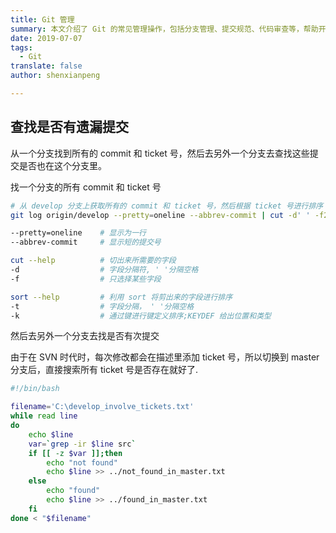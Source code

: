 ```yaml
---
title: Git 管理
summary: 本文介绍了 Git 的常见管理操作，包括分支管理、提交规范、代码审查等，帮助开发者更好地使用 Git 进行版本控制。
date: 2019-07-07
tags:
  - Git
translate: false
author: shenxianpeng

---
```


## 查找是否有遗漏提交

从一个分支找到所有的 commit 和 ticket 号，然后去另外一个分支去查找这些提交是否也在这个分支里。



找一个分支的所有 commit 和 ticket 号

```bash
# 从 develop 分支上获取所有的 commit 和 ticket 号，然后根据 ticket 号进行排序
git log origin/develop --pretty=oneline --abbrev-commit | cut -d' ' -f2,1 | sort -t ' ' -k 2 >> develop_involve_tickets.txt

--pretty=oneline    # 显示为一行
--abbrev-commit     # 显示短的提交号

cut --help          # 切出来所需要的字段
-d                  # 字段分隔符, ' '分隔空格
-f                  # 只选择某些字段

sort --help         # 利用 sort 将剪出来的字段进行排序
-t                  # 字段分隔， ' '分隔空格
-k                  # 通过键进行键定义排序;KEYDEF 给出位置和类型
```

然后去另外一个分支去找是否有次提交

由于在 SVN 时代时，每次修改都会在描述里添加 ticket 号，所以切换到 master 分支后，直接搜索所有 ticket 号是否存在就好了.

```bash
#!/bin/bash

filename='C:\develop_involve_tickets.txt'
while read line
do
    echo $line
    var=`grep -ir $line src`
    if [[ -z $var ]];then
        echo "not found"
        echo $line >> ../not_found_in_master.txt
    else
        echo "found"
        echo $line >> ../found_in_master.txt
    fi
done < "$filename"
```
